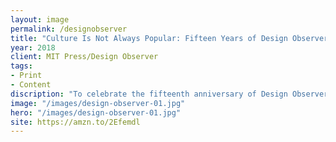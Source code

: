 ```yaml
---
layout: image
permalink: /designobserver
title: "Culture Is Not Always Popular: Fifteen Years of Design Observer"
year: 2018
client: MIT Press/Design Observer
tags:
- Print
- Content
discription: "To celebrate the fifteenth anniversary of Design Observer, we worked with Michael Bierut, Jessica Helfand, and MIT Press to design and edit a book collecting some of the site's best essays. In addition to designing and co-editing the book, Jarrett conducted an interview with Michael and Jessica that serves as the book's introduction. Culture is Not Always Popular will be available from MIT Press in November. More images coming soon."
image: "/images/design-observer-01.jpg"
hero: "/images/design-observer-01.jpg"
site: https://amzn.to/2Efemdl
---
```



